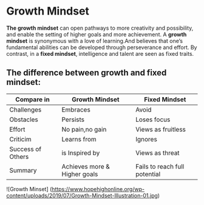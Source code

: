 # Growth Mindset
**The growth mindset** can open pathways to more creativity and possibility, and enable the setting of higher goals and more achievement.
A **growth mindset** is synonymous with a love of learning.And believes that one’s fundamental abilities can be developed through perseverance and effort.
By contrast, in a **fixed mindset**, intelligence and talent are seen as fixed traits.
## The difference between growth and fixed mindset:
| Compare in | Growth Mindset | Fixed Mindset |
|------------| ---------------| --------------|
| Challenges | Embraces | Avoid |
| Obstacles | Persists | Loses focus |
| Effort | No pain,no gain | Views as fruitless |
| Criticim | Learns from | Ignores |
| Success of Others | is Inspired by | Views as threat |
| Summary | Achieves more & Higher goals | Fails to reach full potential |
![Growth Minset] (https://www.hopehighonline.org/wp-content/uploads/2019/07/Growth-Mindset-Illustration-01.jpg)
